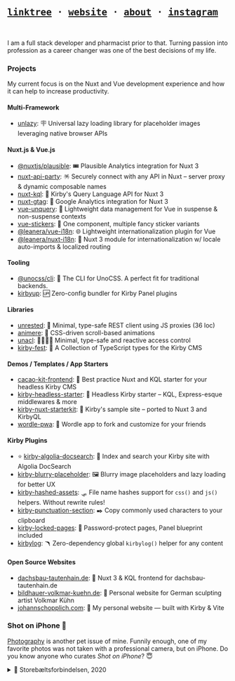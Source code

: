 [me]: https://johannschopplich.com
[photography]: https://johannschopplich.com/en/photography

<h2>
  <samp>
    <a href="https://byjohann.link">linktree</a> ·
    <a href="https://johannschopplich.com">website</a> ·
    <a href="https://johannschopplich.com/en/about">about</a> ·
    <a href="https://instagram.com/johannschopplich">instagram</a>
  </samp>
</h2>

<br>

I am a full stack developer and pharmacist prior to that. Turning passion into profession as a career changer was one of the best decisions of my life.

### Projects

My current focus is on the Nuxt and Vue development experience and how it can help to increase productivity.

#### Multi-Framework

- [unlazy](https://unlazy.byjohann.dev): 🪧 Universal lazy loading library for placeholder images leveraging native browser APIs

#### Nuxt.js & Vue.js

- [@nuxtjs/plausible](https://github.com/nuxt-modules/plausible): 🎟️ Plausible Analytics integration for Nuxt 3
- [nuxt-api-party](https://nuxt-api-party.byjohann.dev): 🪅 Securely connect with any API in Nuxt – server proxy & dynamic composable names
- [nuxt-kql](https://nuxt-kql.byjohann.dev): 🫧 Kirby's Query Language API for Nuxt 3
- [nuxt-gtag](https://github.com/johannschopplich/nuxt-gtag): 🔸 Google Analytics integration for Nuxt 3
- [vue-unquery](https://github.com/johannschopplich/vue-unquery): 🪺 Lightweight data management for Vue in suspense & non-suspense contexts
- [vue-stickers](https://github.com/johannschopplich/vue-stickers): 🍦 One component, multiple fancy sticker variants
- [@leanera/vue-i18n](https://github.com/leanera/vue-i18n): 🌐 Lightweight internationalization plugin for Vue
- [@leanera/nuxt-i18n](https://github.com/leanera/nuxt-i18n): 💬 Nuxt 3 module for internationalization w/ locale auto-imports & localized routing

#### Tooling

- [@unocss/cli](https://github.com/unocss/unocss/tree/main/packages/cli): 🎨 The CLI for UnoCSS. A perfect fit for traditional backends.
- [kirbyup](https://github.com/johannschopplich/kirbyup): 🆙 Zero-config bundler for Kirby Panel plugins

#### Libraries

- [unrested](https://github.com/johannschopplich/unrested): 🚥 Minimal, type-safe REST client using JS proxies (36 loc)
- [animere](https://github.com/johannschopplich/animere): 🍃 CSS-driven scroll-based animations
- [unacl](https://github.com/johannschopplich/unacl): 🙅‍♀️🙆‍♂️ Minimal, type-safe and reactive access control
- [kirby-fest](https://github.com/johannschopplich/kirby-fest): 🎊 A Collection of TypeScript types for the Kirby CMS

#### Demos / Templates / App Starters

- [cacao-kit-frontend](https://github.com/johannschopplich/cacao-kit-frontend): 🍫 Best practice Nuxt and KQL starter for your headless Kirby CMS
- [kirby-headless-starter](https://github.com/johannschopplich/kirby-headless-starter): 🦭 Headless Kirby starter – KQL, Express-esque middlewares & more
- [kirby-nuxt-starterkit](https://github.com/johannschopplich/kirby-nuxt-starterkit): 💚 Kirby's sample site – ported to Nuxt 3 and KirbyQL
- [wordle-pwa](https://github.com/johannschopplich/wordle-pwa): 🦊 Wordle app to fork and customize for your friends

#### Kirby Plugins

- ⭐️ [kirby-algolia-docsearch](https://github.com/johannschopplich/kirby-algolia-docsearch): 🔦 Index and search your Kirby site with Algolia DocSearch
- [kirby-blurry-placeholder](https://github.com/johannschopplich/kirby-blurry-placeholder): 🖼 Blurry image placeholders and lazy loading for better UX
- [kirby-hashed-assets](https://github.com/johannschopplich/kirby-hashed-assets): 🛷 File name hashes support for `css()` and `js()` helpers. Without rewrite rules!
- [kirby-punctuation-section](https://github.com/johannschopplich/kirby-punctuation-section): ✒️ Copy commonly used characters to your clipboard
- [kirby-locked-pages](https://github.com/johannschopplich/kirby-locked-pages): 🔐 Password-protect pages, Panel blueprint included
- [kirbylog](https://github.com/johannschopplich/kirbylog): 🪃 Zero-dependency global `kirbylog()` helper for any content

#### Open Source Websites

- [dachsbau-tautenhain.de](https://github.com/johannschopplich/dachsbau-frontend): 🦡 Nuxt 3 & KQL frontend for dachsbau-tautenhain.de
- [bildhauer-volkmar-kuehn.de](https://github.com/johannschopplich/bildhauer-volkmar-kuehn.de): 🐰 Personal website for German sculpting artist Volkmar Kühn
- [johannschopplich.com](https://github.com/johannschopplich/johannschopplich.com): 🍂 My personal website — built with Kirby & Vite

### Shot on iPhone 

[Photography][photography] is another pet issue of mine. Funnily enough, one of my favorite photos was not taken with a professional camera, but on iPhone. Do you know anyone who curates _Shot on iPhone_? 😇

<details>
  <summary>🌁 Storebæltsforbindelsen, 2020</summary>

  <br>
  <img src="https://raw.githubusercontent.com/johannschopplich/johannschopplich/main/.github/johann-schopplich-great-belt-bridge-2020.jpg" width="50%">

</details>
